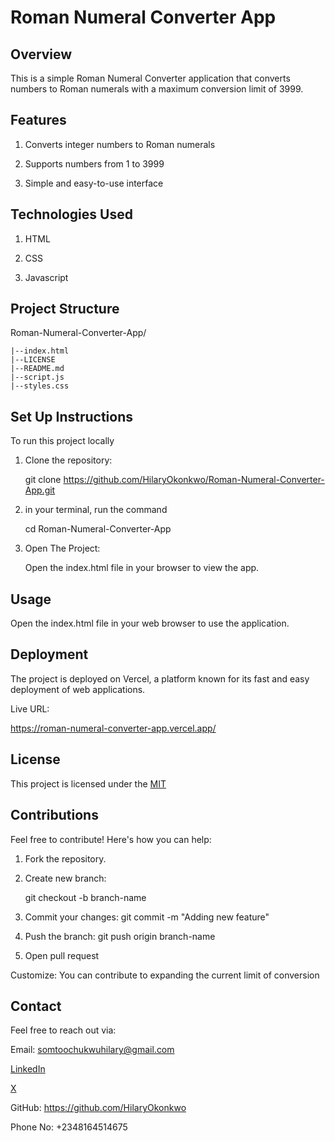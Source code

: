 # Roman Numeral Converter App

## Overview

This is a simple Roman Numeral Converter application that converts numbers to Roman numerals with a maximum conversion limit of 3999.

## Features

 1. Converts integer numbers to Roman numerals

 2. Supports numbers from 1 to 3999

 3. Simple and easy-to-use interface


## Technologies Used
 1. HTML

 2. CSS

 3. Javascript


## Project Structure
   
Roman-Numeral-Converter-App/
    
    |--index.html
    |--LICENSE
    |--README.md
    |--script.js
    |--styles.css

## Set Up Instructions
  
  To run this project locally

 1. Clone the repository:

    git clone https://github.com/HilaryOkonkwo/Roman-Numeral-Converter-App.git

 2. in your terminal, run the command
 
    cd Roman-Numeral-Converter-App

 3. Open The Project:

    Open the index.html file in your browser to view the app.

## Usage
  Open the index.html file in your web browser to use the application.

## Deployment 
  The project is deployed on Vercel, a platform known for its fast and easy deployment of web applications.

  Live URL:

  https://roman-numeral-converter-app.vercel.app/

## License
  This project is licensed under the [MIT](https://github.com/HilaryOkonkwo/Roman-Numeral-Converter-App/blob/main/LICENSE)

## Contributions

  Feel free to contribute! Here's how you can help:

  1. Fork the repository.

  2. Create new branch:

     git checkout -b branch-name

  3. Commit your changes:
     git commit -m "Adding new feature"

  4. Push the branch:
     git push origin branch-name

  5. Open pull request

   Customize: You can contribute to expanding the current limit of conversion

## Contact
 Feel free to reach out via:

 Email: somtoochukwuhilary@gmail.com

 [LinkedIn](https://www.linkedin.com/in/somtoochukwu-okonkwo-691947124/)

 [X](https://x.com/OkonkwoSomtoo)

 GitHub: https://github.com/HilaryOkonkwo

 Phone No: +2348164514675



